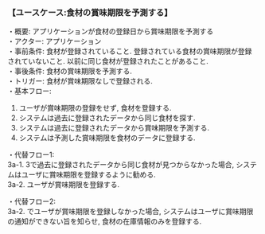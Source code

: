 ### 【ユースケース:食材の賞味期限を予測する】  
・概要: アプリケーションが食材の登録日から賞味期限を予測する  
・アクター: アプリケーション  
・事前条件: 食材が登録されていること. 登録されている食材の賞味期限が登録されていないこと. 以前に同じ食材が登録されたことがあること.  
・事後条件: 食材の賞味期限を予測する.  
・トリガー: 食材が賞味期限なしで登録される.  
・基本フロー:  
1. ユーザが賞味期限の登録をせず, 食材を登録する.  
2. システムは過去に登録されたデータから同じ食材を探す.  
3. システムは過去に登録されたデータから賞味期限を予測する.  
4. システムは予測した賞味期限を食材のデータに登録する.  
  
・代替フロー1:  
3a-1. 3で過去に登録されたデータから同じ食材が見つからなかった場合, システムはユーザに賞味期限を登録するように勧める.  
3a-2. ユーザが賞味期限を登録する.  
  
・代替フロー2:  
3a-2. でユーザが賞味期限を登録しなかった場合, システムはユーザに賞味期限の通知ができない旨を知らせ, 食材の在庫情報のみを登録する.  
